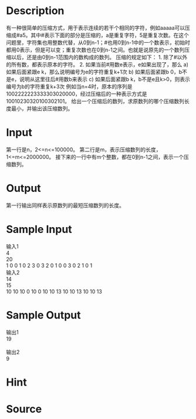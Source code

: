 
# Description

<div class="content">有一种很简单的压缩方式，用于表示连续的若干个相同的字符，例如aaaaa可以压缩成#a5。其中#表示下面的部分是压缩的，a是重复字符，5是重复次数。在这个问题里，字符集也用整数代替，从0到n-1；#也用0到n-1中的一个数表示，初始时都用0表示，但是可以变；重复次数也在0到n-1之间。也就是说原先的一个数列压缩以后，还是由0到n-1范围内的数构成的数列。
压缩的规定如下：
1.
除了#以外的所有数，都表示原本的字符。
2.
如果当前#用数e表示，e如果出现了，那么
a)
如果后面紧跟e k，那么说明编号为e的字符重复k+1次
b)
如果后面紧跟b 0，b不是e，说明从这里往后#用数b来表示
c)
如果后面紧跟b k，b不是e且k&gt;0，则表示编号为b的字符重复k+3次
例如当n=4时，原本的序列是1002222223333303020000，经过压缩后的一种表示方式是10010230320100302101。
给出一个压缩后的数列，求原数列的哪个压缩数列长度最小，并输出该压缩数列。
</div>

# Input

<div class="content">第一行是n，2&lt;=n&lt;=100000。
第二行是m，表示压缩数列的长度，1&lt;=m&lt;=2000000。
接下来的一行中有m个整数，都在0到n-1之间，表示一个压缩数列。
</div>

# Output

<div class="content">第一行输出同样表示原数列的最短压缩数列的长度。
</div>

# Sample Input

<div class="content"><span class="sampledata">输入1<br/>
4<br/>
20<br/>
1 0 0 1 0 2 3 0 3 2 0 1 0 0 3 0 2 1 0 1<br/>
输入2<br/>
14<br/>
15<br/>
10 10 10 0 10 0 10 10 13 10 10 13 10 10 13<br/>
</span></div>

# Sample Output

<div class="content"><span class="sampledata">输出1<br/>
19<br/>
<br/>
输出2<br/>
9<br/>
</span></div>

# Hint

<div class="content"><p></p></div>

# Source

<div class="content"><p><a href="problemset.php?search="></a></p></div>


